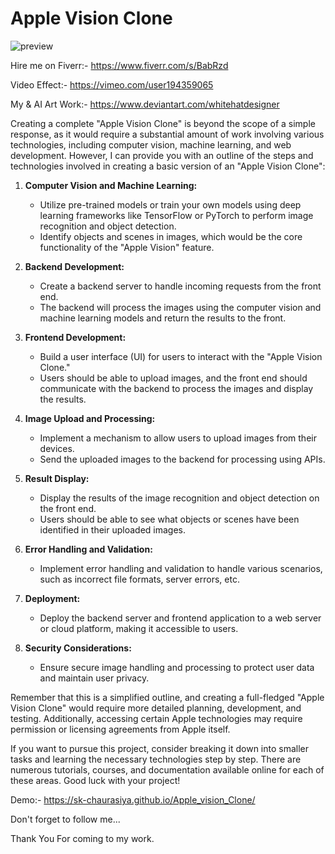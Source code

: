# Apple Vision Clone

![preview](https://github.com/SK-Chaurasiya/Apple_vision_Clone/assets/97239651/b5d57ca5-3ce9-41c8-b2bb-a643de08d8df)

Hire me on Fiverr:- https://www.fiverr.com/s/BabRzd

Video Effect:- https://vimeo.com/user194359065

My & AI Art Work:- https://www.deviantart.com/whitehatdesigner

Creating a complete "Apple Vision Clone" is beyond the scope of a simple response, as it would require a substantial amount of work involving various technologies, including computer vision, machine learning, and web development. However, I can provide you with an outline of the steps and technologies involved in creating a basic version of an "Apple Vision Clone":

1. **Computer Vision and Machine Learning:**
   - Utilize pre-trained models or train your own models using deep learning frameworks like TensorFlow or PyTorch to perform image recognition and object detection.
   - Identify objects and scenes in images, which would be the core functionality of the "Apple Vision" feature.

2. **Backend Development:**
   - Create a backend server to handle incoming requests from the front end.
   - The backend will process the images using the computer vision and machine learning models and return the results to the front.

3. **Frontend Development:**
   - Build a user interface (UI) for users to interact with the "Apple Vision Clone."
   - Users should be able to upload images, and the front end should communicate with the backend to process the images and display the results.

4. **Image Upload and Processing:**
   - Implement a mechanism to allow users to upload images from their devices.
   - Send the uploaded images to the backend for processing using APIs.

5. **Result Display:**
   - Display the results of the image recognition and object detection on the front end.
   - Users should be able to see what objects or scenes have been identified in their uploaded images.

6. **Error Handling and Validation:**
   - Implement error handling and validation to handle various scenarios, such as incorrect file formats, server errors, etc.

7. **Deployment:**
   - Deploy the backend server and frontend application to a web server or cloud platform, making it accessible to users.

8. **Security Considerations:**
   - Ensure secure image handling and processing to protect user data and maintain user privacy.

Remember that this is a simplified outline, and creating a full-fledged "Apple Vision Clone" would require more detailed planning, development, and testing. Additionally, accessing certain Apple technologies may require permission or licensing agreements from Apple itself.

If you want to pursue this project, consider breaking it down into smaller tasks and learning the necessary technologies step by step. There are numerous tutorials, courses, and documentation available online for each of these areas. Good luck with your project!

Demo:- https://sk-chaurasiya.github.io/Apple_vision_Clone/

Don't forget to follow me...

Thank You For coming to my work.


